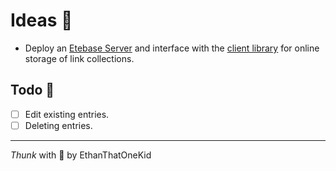 # Ideas 🧠

- Deploy an [Etebase Server](https://github.com/etesync/server) and interface with the [client library](https://github.com/etesync/etebase-js) for online storage of link collections.

## Todo 🧠

- [ ] Edit existing entries.
- [ ] Deleting entries.

---

_Thunk_ with 🧠 by EthanThatOneKid
